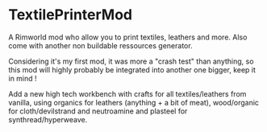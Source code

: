 # TextilePrinterMod
A Rimworld mod who allow you to print textiles, leathers and more. Also come with another non buildable ressources generator.

Considering it's my first mod, it was more a "crash test" than anything, so
this mod will highly probably be integrated into another one bigger, keep it in mind !

Add a new high tech workbench with crafts for all textiles/leathers from vanilla, using organics for leathers (anything + a bit of meat),
wood/organic for cloth/devilstrand and neutroamine and plasteel for synthread/hyperweave.
